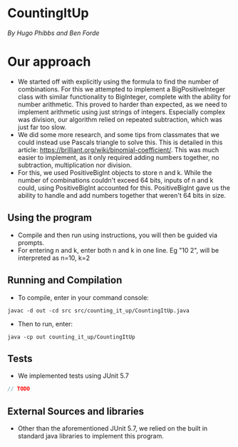 # **CountingItUp**

*By Hugo Phibbs and Ben Forde*

# Our approach

- We started off with explicitly using the formula to find the number of combinations. For this we attempted to
  implement a BigPositiveInteger class with similar functionality to BigInteger, complete with the ability for number
  arithmetic. This proved to harder than expected, as we need to implement arithmetic using just strings of integers.
  Especially complex was division, our algorithm relied on repeated subtraction, which was just far too slow.
- We did some more research, and some tips from classmates that we could instead use Pascals triangle to solve this.
  This is detailed in this article: https://brilliant.org/wiki/binomial-coefficient/. This was much easier to implement,
  as it only required adding numbers together, no subtraction, multiplication nor division.
- For this, we used PositiveBigInt objects to store n and k. While the number of combinations couldn't exceed 64 bits,
  inputs of n and k could, using PositiveBigInt accounted for this. PositiveBigInt gave us the ability to handle and add
  numbers together that weren't 64 bits in size.

## Using the program

- Compile and then run using instructions, you will then be guided via prompts.
- For entering n and k, enter both n and k in one line. Eg "10 2", will be interpreted as n=10, k=2

## Running and Compilation

- To compile, enter in your command console:

```shell
javac -d out -cd src src/counting_it_up/CountingItUp.java
```

- Then to run, enter:

```shell
java -cp out counting_it_up/CountingItUp
```

## Tests

- We implemented tests using JUnit 5.7

```java
// TODO
```

## External Sources and libraries

- Other than the aforementioned JUnit 5.7, we relied on the built in standard java libraries to implement this program.